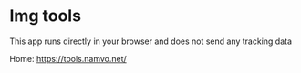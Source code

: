 # Img tools

This app runs directly in your browser and does not send any tracking data

Home: https://tools.namvo.net/
